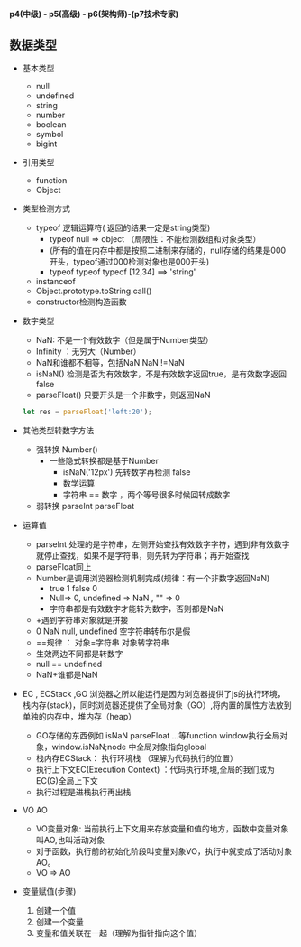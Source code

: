 #### p4(中级) - p5(高级) - p6(架构师)-(p7技术专家)



## 数据类型

- 基本类型
  - null
  - undefined
  - string
  - number
  - boolean
  - symbol
  - bigint
- 引用类型
  - function
  - Object
- 类型检测方式
  - typeof 逻辑运算符( 返回的结果一定是string类型)
    - typeof null => object （局限性：不能检测数组和对象类型）
    - (所有的值在内存中都是按照二进制来存储的，null存储的结果是000开头，typeof通过000检测对象也是000开头)
    - typeof typeof typeof [12,34]  ==> 'string'
  - instanceof
  - Object.prototype.toString.call()
  - constructor检测构造函数



- 数字类型

  - NaN: 不是一个有效数字（但是属于Number类型） 
  - Infinity ：无穷大（Number）
  - NaN和谁都不相等，包括NaN  NaN !=NaN
  - isNaN() 检测是否为有效数字，不是有效数字返回true，是有效数字返回false
  - parseFloat() 只要开头是一个非数字，则返回NaN

  ```js
  let res = parseFloat('left:20');
  ```

- 其他类型转数字方法

  - 强转换  Number()
    - 一些隐式转换都是基于Number
      - isNaN('12px') 先转数字再检测 false
      - 数学运算  
      - 字符串 ==  数字 ，两个等号很多时候回转成数字
  - 弱转换  parseInt  parseFloat

- 运算值

  - parseInt  处理的是字符串，左侧开始查找有效数字字符，遇到非有效数字就停止查找，如果不是字符串，则先转为字符串；再开始查找
  - parseFloat同上
  - Number是调用浏览器检测机制完成(规律：有一个非数字返回NaN)
    - true 1  false 0
    - Null=> 0, undefined => NaN , "" => 0
    - 字符串都是有效数字才能转为数字，否则都是NaN
  - \+遇到字符串对象就是拼接
  - 0 NaN null, undefined 空字符串转布尔是假
  - ==规律 ： 对象=字符串  对象转字符串
  - 生效两边不同都是转数字
  - null == undefined
  - NaN+谁都是NaN



- EC , ECStack ,GO 浏览器之所以能运行是因为浏览器提供了js的执行环境， 栈内存(stack)，同时浏览器还提供了全局对象（GO）,将内置的属性方法放到单独的内存中，堆内存（heap）
  - GO存储的东西例如  isNaN  parseFloat …等function window执行全局对象，window.isNaN;node 中全局对象指向global
  - 栈内存ECStack： 执行环境栈 （理解为代码执行的位置）
  - 执行上下文EC(Execution Context) ：代码执行环境,全局的我们成为EC(G)全局上下文
  - 执行过程是进栈执行再出栈
- VO AO 
  - VO变量对象: 当前执行上下文用来存放变量和值的地方，函数中变量对象叫AO,也叫活动对象
  - 对于函数，执行前的初始化阶段叫变量对象VO，执行中就变成了活动对象AO。
  - VO => AO
- 变量赋值(步骤)
  1. 创建一个值
  2. 创建一个变量
  3. 变量和值关联在一起（理解为指针指向这个值）